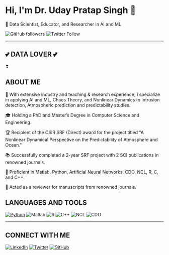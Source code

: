 # Hi, I'm Dr. Uday Pratap Singh 👋

🚩 Data Scientist, Educator, and Researcher in AI and ML

![GitHub followers](https://img.shields.io/github/followers/your_username?style=social)
![Twitter Follow](https://img.shields.io/twitter/follow/your_twitter?style=social)

---

## 💕 DATA LOVER 💕

❣

## ABOUT ME

🔭 With extensive industry and teaching & research experience, I specialize in applying AI and ML, Chaos Theory, and Nonlinear Dynamics to Intrusion detection, Atmospheric prediction and predictability studies.

🎓 Holding a PhD and Master’s Degree in Computer Science and Engineering.

🏆 Recipient of the CSIR SRF (Direct) award for the project titled "A Nonlinear Dynamical Perspective on the Predictability of Atmosphere and Ocean."

📚 Successfully completed a 2-year SRF project with 2 SCI publications in renowned journals.

🔬 Proficient in Matlab, Python, Artificial Neural Networks, CDO, NCL, R, C, and C++.

📖 Acted as a reviewer for manuscripts from renowned journals.

## LANGUAGES AND TOOLS

[![Python](https://img.shields.io/badge/Python-3776AB?style=for-the-badge&logo=python&logoColor=white)](https://www.python.org/)
![Matlab](https://img.shields.io/badge/Matlab-0076A8?style=for-the-badge&logo=mathworks&logoColor=white)
![R](https://img.shields.io/badge/R-276DC3?style=for-the-badge&logo=r&logoColor=white)
![C++](https://img.shields.io/badge/C++-00599C?style=for-the-badge&logo=c%2B%2B&logoColor=white)
![NCL](https://img.shields.io/badge/NCL-003366?style=for-the-badge&logo=ncl&logoColor=white)
![CDO](https://img.shields.io/badge/CDO-003399?style=for-the-badge&logo=cdo&logoColor=white)


---

## CONNECT WITH ME

[![LinkedIn](https://img.shields.io/badge/LinkedIn-0077B5?style=for-the-badge&logo=linkedin&logoColor=white)](https://www.linkedin.com/in/your_linkedin)
[![Twitter](https://img.shields.io/badge/Twitter-1DA1F2?style=for-the-badge&logo=twitter&logoColor=white)](https://twitter.com/your_twitter)
[![GitHub](https://img.shields.io/badge/GitHub-181717?style=for-the-badge&logo=github&logoColor=white)](https://github.com/your_username)

